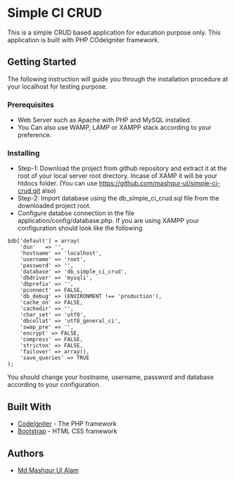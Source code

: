# Simple CI CRUD

This is a simple CRUD based application for education purpose only. This application is built with PHP COdeIgniter framework.
  
## Getting Started

The following instruction will guide you through the installation procedure at your localhost for testing purpose.

### Prerequisites

* Web Server such as Apache with PHP and MySQL installed.
* You Can also use WAMP, LAMP or XAMPP stack according to your preference.


### Installing

* Step-1: Download the project from github repository and extract it at the root of your local server root drectory. Incase of XAMP it will be your htdocs folder. (You can use https://github.com/mashqur-ul/simple-ci-crud.git also)
* Step-2: Import database using the db_simple_ci_crud.sql file from the downloaded project root.
* Configure databse connection in the file application/config/database.php. If you are using XAMPP your configuration should look like the following

```
$db['default'] = array(
	'dsn'	=> '',
	'hostname' => 'localhost',
	'username' => 'root',
	'password' => '',
	'database' => 'db_simple_ci_crud',
	'dbdriver' => 'mysqli',
	'dbprefix' => '',
	'pconnect' => FALSE,
	'db_debug' => (ENVIRONMENT !== 'production'),
	'cache_on' => FALSE,
	'cachedir' => '',
	'char_set' => 'utf8',
	'dbcollat' => 'utf8_general_ci',
	'swap_pre' => '',
	'encrypt' => FALSE,
	'compress' => FALSE,
	'stricton' => FALSE,
	'failover' => array(),
	'save_queries' => TRUE
);
```
You should change your hostname, username, password and database according to your configuration.


## Built With

* [CodeIgniter](https://codeigniter.com/) - The PHP framework
* [Bootstrap](http://getbootstrap.com/) - HTML CSS framework



## Authors

* [Md Mashqur Ul Alam](https://github.com/mashqur-ul)
